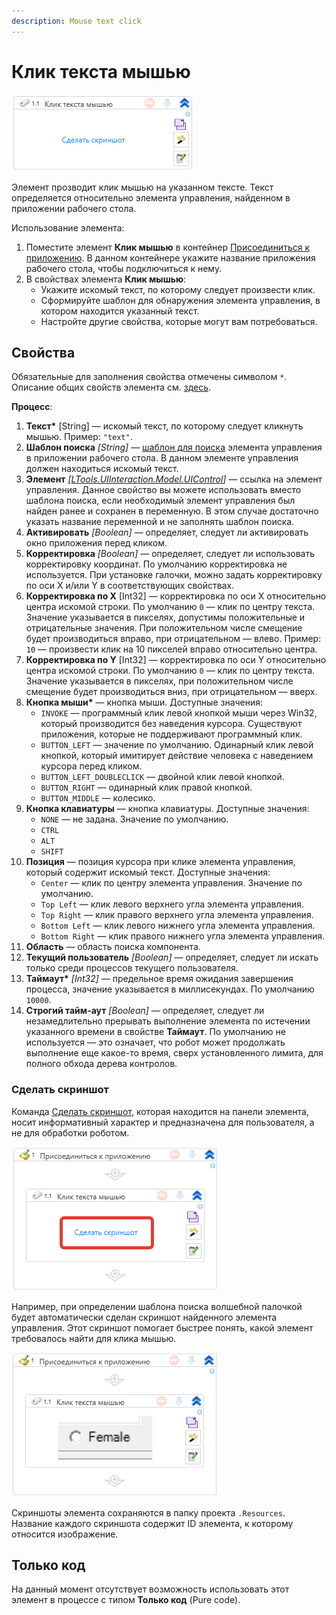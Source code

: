 ```yaml
---
description: Mouse text click
---
```



# Клик текста мышью

![](<../../../.gitbook/assets1/windows_items/WFClickText.png>)

Элемент прозводит клик мышью на указанном тексте. Текст определяется относительно элемента управления, найденном в приложении рабочего стола. 

Использование элемента:
1. Поместите элемент **Клик мышью** в контейнер [Присоединиться к приложению](https://docs.primo-rpa.ru/primo-rpa/g_elements/el_basic/els_desktop/el_desktop_attach). В данном контейнере укажите название приложения рабочего стола, чтобы подключиться к нему.
1. В свойствах элемента **Клик мышью**:
   * Укажите искомый текст, по которому следует произвести клик.
   * Сформируйте шаблон для обнаружения элемента управления, в котором находится указанный текст.
   * Настройте другие свойства, которые могут вам потребоваться.


## Свойства
Обязательные для заполнения свойства отмечены символом `*`. Описание общих свойств элемента см. [здесь](https://docs.primo-rpa.ru/primo-rpa/primo-studio/process/elements#svoistva-elementa).

**Процесс**:

1. **Текст\*** [String] — искомый текст, по которому следует кликнуть мышью. Пример: `"text"`.
1. **Шаблон поиска** *[String]* — [шаблон для поиска](https://docs.primo-rpa.ru/primo-rpa/primo-rpa-studio/process/searchpatterns) элемента управления в приложении рабочего стола. В данном элементе управления должен находиться искомый текст.
1. **Элемент** *[[LTools.UIInteraction.Model.UIControl](https://docs.primo-rpa.ru/primo-rpa/g_elements/el_basic/els_uiinteraction/datatypes/uicontrol)]* — ссылка на элемент управления. Данное свойство вы можете использовать вместо шаблона поиска, если необходимый элемент управления был найден ранее и сохранен в переменную. В этом случае достаточно указать название переменной и не заполнять шаблон поиска.
1. **Активировать** *[Boolean]* — определяет, следует ли активировать окно приложения перед кликом.
1. **Корректировка** *[Boolean]* — определяет, следует ли использовать корректировку координат. По умолчанию корректировка не используется. При установке галочки, можно задать корректировку по оси X и/или Y в соответствующих свойствах. 
1. **Корректировка по X** [Int32] — корректировка по оси X относительно центра искомой строки. По умолчанию `0` — клик по центру текста. Значение указывается в пикселях, допустимы положительные и отрицательные значения. При положительном числе смещение будет производиться вправо, при отрицательном — влево. Пример: `10` — произвести клик на 10 пикселей вправо относительно центра.
1. **Корректировка по Y** [Int32] — корректировка по оси Y относительно центра искомой строки. По умолчанию `0` — клик по центру текста. Значение указывается в пикселях, при положительном числе смещение будет производиться вниз, при отрицательном — вверх.
1. **Кнопка мыши\*** — кнопка мыши. Доступные значения:
   * `INVOKE` — программный клик левой кнопкой мыши через Win32, который производится без наведения курсора. Существуют приложения, которые не поддерживают программный клик.
   * `BUTTON_LEFT` — значение по умолчанию. Одинарный клик левой кнопкой, который имитирует действие человека с наведением курсора перед кликом. 
   * `BUTTON_LEFT_DOUBLECLICK` — двойной клик левой кнопкой.
   * `BUTTON_RIGHT` — одинарный клик правой кнопкой.
   * `BUTTON_MIDDLE` — колесико.
1. **Кнопка клавиатуры** — кнопка клавиатуры. Доступные значения:
   * `NONE` — не задана. Значение по умолчанию.
   * `CTRL`
   * `ALT`
   * `SHIFT`
1. **Позиция** — позиция курсора при клике элемента управления, который содержит искомый текст. Доступные значения:
   * `Center` — клик по центру элемента управления. Значение по умолчанию.
   * `Top Left` — клик левого верхнего угла элемента управления.
   * `Top Right` — клик правого верхнего угла элемента управления.
   * `Bottom Left` —  клик левого нижнего угла элемента управления.
   * `Bottom Right` — клик правого нижнего угла элемента управления.
1. **Область** — область поиска компонента.
1. **Текущий пользователь** *[Boolean]* — определяет, следует ли искать только среди процессов текущего пользователя.
1. **Таймаут\*** *[Int32]* — предельное время ожидания завершения процесса, значение указывается в миллисекундах. По умолчанию `10000`.
1. **Строгий тайм-аут** *[Boolean]* — определяет, следует ли незамедлительно прерывать выполнение элемента по истечении указанного времени в свойстве **Таймаут**. По умолчанию не используется — это означает, что робот может продолжать выполнение еще какое-то время, сверх установленного лимита, для полного обхода дерева контролов.

### Сделать скриншот

Команда [Сделать скриншот](https://docs.primo-rpa.ru/primo-rpa/primo-rpa-studio/process/elements#rabota-so-skrinshotami-vnutri-elementa), которая находится на панели элемента, носит информативный характер и предназначена для пользователя, а не для обработки роботом. 

![](<../../../.gitbook/assets1/windows_items/WFClickText-2.png>)

Например, при определении шаблона поиска волшебной палочкой будет автоматически сделан скриншот найденного элемента управления. Этот скриншот помогает быстрее понять, какой элемент требовалось найти для клика мышью. 

![](<../../../.gitbook/assets1/windows_items/WFClickText-3.png>)

Скриншоты элемента сохраняются в папку проекта `.Resources`. Название каждого скриншота содержит ID элемента, к которому относится изображение.

## Только код

На данный момент отсутствует возможность использовать этот элемент в процессе с типом **Только код** (Pure code).
